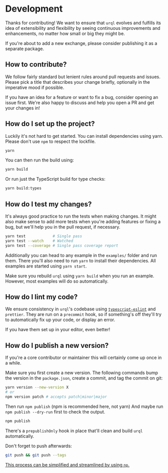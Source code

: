 # Development

Thanks for contributing! We want to ensure that `urql` evolves and fulfills
its idea of extensibility and flexibility by seeing continuous improvements
and enhancements, no matter how small or big they might be.

If you're about to add a new exchange, please consider publishing it as
a separate package.

## How to contribute?

We follow fairly standard but lenient rules around pull requests and issues.
Please pick a title that describes your change briefly, optionally in the imperative
mood if possible.

If you have an idea for a feature or want to fix a bug, consider opening an issue
first. We're also happy to discuss and help you open a PR and get your changes
in!

## How do I set up the project?

Luckily it's not hard to get started. You can install dependencies using yarn.
Please don't use `npm` to respect the lockfile.

```sh
yarn
```

You can then run the build using:

```sh
yarn build
```

Or run just the TypeScript build for type checks:

```sh
yarn build:types
```

## How do I test my changes?

It's always good practice to run the tests when making changes.
It might also make sense to add more tests when you're adding features
or fixing a bug, but we'll help you in the pull request, if necessary.

```sh
yarn test            # Single pass
yarn test --watch    # Watched
yarn test --coverage # Single pass coverage report
```

Additionally you can head to any example in the `examples/` folder
and run them. There you'll also need to run `yarn` to install their
dependencies. All examples are started using `yarn start`.

Make sure you rebuild `urql` using `yarn build` when you run an
example. However, most examples will do so automatically.

## How do I lint my code?

We ensure consistency in `urql`'s codebase using [`typescript-eslint`](https://github.com/typescript-eslint/typescript-eslint) and `prettier`.
They are run on a `precommit` hook, so if something's off they'll try
to automatically fix up your code, or display an error.

If you have them set up in your editor, even better!

## How do I publish a new version?

If you're a core contributor or maintainer this will certainly come
up once in a while.

Make sure you first create a new version. The following commands
bump the version in the `package.json`, create a commit,
and tag the commit on git:

```sh
yarn version --new-version X
# or
npm version patch # accepts patch|minor|major
```

Then run `npm publish` (npm is recommended here, not yarn)
And maybe run `npm publish --dry-run` first to check the output.

```sh
npm publish
```

There's a `prepublishOnly` hook in place that'll clean and build
`urql` automatically.

Don't forget to push afterwards:

```sh
git push && git push --tags
```

[This process can be simplified and streamlined by using `np`.](https://github.com/sindresorhus/np)
